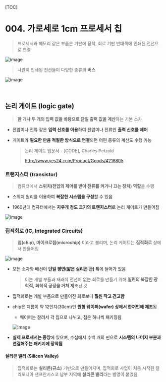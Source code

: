 [TOC]

# 004. 가로세로 1cm 프로세서 칩

> 프로세서와 메모리 같은 부품은 기판에 장착, 회로 기판 반대쪽에 인쇄된 전선으로 연결

![image](https://user-images.githubusercontent.com/87461594/173170766-da428987-2675-45f7-a322-5b8e05309ef2.png)

> 나란히 인쇄된 전선들이 다양한 종류의 **버스**

![image](https://user-images.githubusercontent.com/87461594/173170762-c0361bba-72e7-4bd5-894a-4d84c7e95e4a.png)

<br>

## 논리 게이트 (logic gate)

> **한 개나 두 개의 입력 값을 바탕으로 단일 출력 값을 계산**하는 기본 소자

- 전압이나 전류 같은 **입력 신호를 이용**하여 전압이나 전류인 **출력 신호를 제어**

- 게이트가 **필요한 만큼 적절한 방식으로 연결**되면 어떤 종류의 계산도 수행 가능

  > 논리 게이트 입문서 - [CODE], Charles Petzold
  >
  > http://www.yes24.com/Product/Goods/4216805

### 트랜지스터 (transistor)

> 컴퓨터에서 **스위치(전압의 제어를 받아 전류를 켜거나 끄는 장치) 역할**을 수행

- 스위치 원리를 이용하여 **복잡한 시스템을 구성**할 수 있음

- 1960년대 컴퓨터에서는 **지우개 정도 크기의 트랜지스터**로 논리 게이트가 만들어짐

![image](https://user-images.githubusercontent.com/87461594/173172232-b761c1e7-87ec-42b5-9d35-86938ad6da33.png)

### 집적회로 (IC, Integrated Circuits)

> **칩(chip), 마이크로칩(microchip)** 이라고 불리며, 논리 게이트는 **집적회로** 상에서 만들어짐

![image](https://user-images.githubusercontent.com/87461594/173172266-6417e6aa-cbbb-4d2b-b9c7-feb23d082134.png)

- 모든 소자와 배선이 **단일 평면(얇은 실리콘 관) 위**에 들어가 있음

  > 이는 개별 부품과 재래식 전선이 없는 회로를 만들기 위해 **일련의 복잡한 광학적, 화학적 공정을 거쳐 제조**된 것

- 집적회로는 개별 부품으로 만들어진 회로보다 **훨씬 작고 견고함**

- chip은 지름이 약 12인치(30cm)인 **원형 웨이퍼(wafer) 상에서 한꺼번에 제조**됨

  - 웨이퍼는 잘려서 각 칩으로 나뉘고, 칩은 하나씩 패키징됨

  ![image](https://user-images.githubusercontent.com/87461594/173172329-dc340dbb-2e31-4546-a27f-ec581027a263.png)

- **실제 프로세서는 중앙**에 있으며, 수십에서 수백 개의 핀으로 **시스템의 나머지 부분과 연결해주는 패키지에 장착됨**

#### 실리콘 밸리 (Silicon Valley)

> 집적회로는 **실리콘(규소)** 기반으로 만들어지며, 집적회로 사업이 처음 시작된 캘리포니아 샌프란시스코 남부 지역에 **실리콘 밸리**라는 별명이 붙었음

<br>


